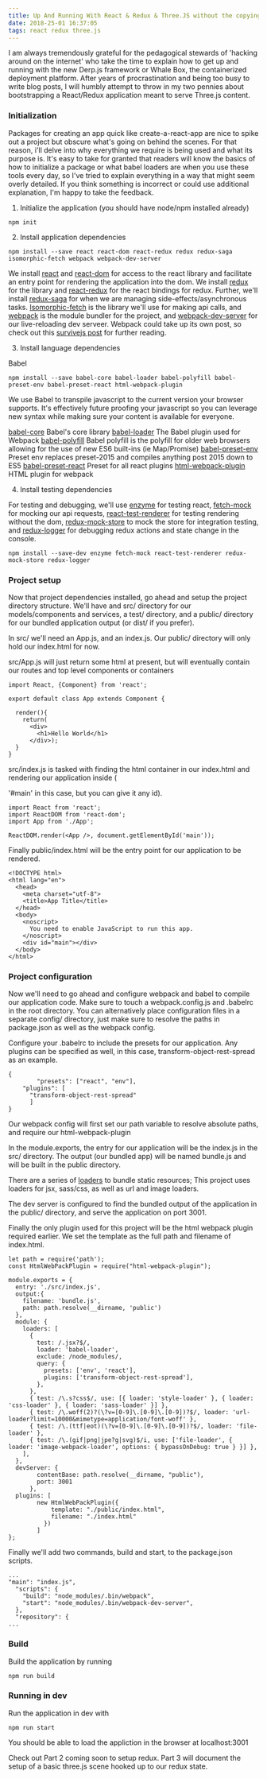 ```yaml
---
title: Up And Running With React & Redux & Three.JS without the copying/pasting...Part 1
date: 2018-25-01 16:37:05
tags: react redux three.js
---
```

I am always tremendously grateful for the pedagogical stewards of 'hacking around on the internet' who take the time to explain how to get up and running with the new Derp.js framework or Whale Box, the containerized deployment platform. After years of procrastination and being too busy to write blog posts, I will humbly attempt to throw in my two pennies about bootstrapping a React/Redux application meant to serve Three.js content.


### Initialization
Packages for creating an app quick like create-a-react-app are nice to spike out a project but obscure what's going on behind the scenes. For that reason, i'll delve into why everything we require is being used and what its purpose is. It's easy to take for granted that readers will know the basics of how to initialize a package or what babel loaders are when you use these tools every day, so I've tried to explain everything in a way that might seem overly detailed. If you think something is incorrect or could use additional explanation, I'm happy to take the feedback.

1. Initialize the application (you should have node/npm installed already)
```
npm init
```

2. Install application dependencies
```
npm install --save react react-dom react-redux redux redux-saga isomorphic-fetch webpack webpack-dev-server
```
We install [react](https://github.com/facebook/react) and [react-dom](https://www.npmjs.com/package/react-dom) for access to the react library and facilitate an entry point for rendering the application into the dom. We install [redux](https://redux.js.org/) for the library and [react-redux](https://github.com/reactjs/react-redux) for the react bindings for redux. Further, we'll install [redux-saga](https://github.com/redux-saga/redux-saga) for when we are managing side-effects/asynchronous tasks. [Isomorphic-fetch]() is the library we'll use for making api calls, and [webpack](https://webpack.js.org/) is the module bundler for the project, and [webpack-dev-server](https://github.com/webpack/webpack-dev-server) for our live-reloading dev serveer. Webpack could take up its own post, so check out this [survivejs post](https://survivejs.com/webpack/what-is-webpack/) for further reading.

3. Install language dependencies

Babel
```
npm install --save babel-core babel-loader babel-polyfill babel-preset-env babel-preset-react html-webpack-plugin
```
We use Babel to transpile javascript to the current version your browser supports. It's effectively future proofing your javascript so you can leverage new syntax while making sure your content is available for everyone.

[babel-core](https://github.com/babel/babel/tree/master/packages/babel-core) Babel's core library
[babel-loader](https://github.com/babel/babel-loader) The Babel plugin used for Webpack
[babel-polyfill](https://babeljs.io/docs/usage/polyfill/) Babel polyfill is the polyfill for older web browsers allowing for the use of new ES6 built-ins (ie Map/Promise)
[babel-preset-env](https://github.com/babel/babel/tree/master/packages/babel-preset-env) Preset env replaces preset-2015 and compiles anything post 2015 down to ES5
[babel-preset-react](https://github.com/babel/babel/tree/master/packages/babel-preset-react) Preset for all react plugins
[html-webpack-plugin]() HTML plugin for webpack

4. Install testing dependencies

For testing and debugging, we'll use [enzyme](https://github.com/airbnb/enzyme) for testing react,  [fetch-mock](https://github.com/wheresrhys/fetch-mock) for mocking our api requests, [react-test-renderer](https://www.npmjs.com/package/react-test-renderer) for testing rendering without the dom, [redux-mock-store](https://github.com/arnaudbenard/redux-mock-store) to mock the store for integration testing, and [redux-logger](https://github.com/evgenyrodionov/redux-logger) for debugging redux actions and state change in the console.

```
npm install --save-dev enzyme fetch-mock react-test-renderer redux-mock-store redux-logger
```


### Project setup

Now that project dependencies installed, go ahead and setup the project directory structure. We'll have and src/ directory for our models/components and services, a test/ directory, and a public/ directory for our bundled application output (or dist/ if you prefer).

In src/ we'll need an App.js, and an index.js. Our public/ directory will only hold our index.html for now.

src/App.js will just return some html at present, but will eventually contain our routes and top level components or containers
```
import React, {Component} from 'react';

export default class App extends Component {

  render(){
    return(
      <div>
        <h1>Hello World</h1>
      </div>);
  }
}
```

src/index.js is tasked with finding the html container in our index.html and rendering our application inside (<div> '#main' in this case, but you can give it any id).
```
import React from 'react';
import ReactDOM from 'react-dom';
import App from './App';

ReactDOM.render(<App />, document.getElementById('main'));
```

Finally public/index.html will be the entry point for our application to be rendered.
```
<!DOCTYPE html>
<html lang="en">
  <head>
    <meta charset="utf-8">
    <title>App Title</title>
  </head>
  <body>
    <noscript>
      You need to enable JavaScript to run this app.
    </noscript>
    <div id="main"></div>
  </body>
</html>
```

### Project configuration

Now we'll need to go ahead and configure webpack and babel to compile our application code. Make sure to touch a webpack.config.js and .babelrc in the root directory. You can alternatively place configuration files in a separate config/ directory, just make sure to resolve the paths in package.json as well as the webpack config.

Configure your .babelrc to include the presets for our application. Any plugins can be specified as well, in this case, transform-object-rest-spread as an example.
```
{
		"presets": ["react", "env"],
    "plugins": [
      "transform-object-rest-spread"
      ]
}
```

Our webpack config will first set our path variable to resolve absolute paths, and require our html-webpack-plugin

In the module.exports, the entry for our application will be the index.js in the src/ directory. The output (our bundled app) will be named bundle.js and will be built in the public directory.

There are a series of [loaders](https://webpack.js.org/loaders/) to bundle static resources; This project uses loaders for jsx, sass/css, as well as url and image loaders.

The dev server is configured to find the bundled output of the application in the public/ directory, and serve the application on port 3001.

Finally the only plugin used for this project will be the html webpack plugin required earlier. We set the template as the full path and filename of index.html.
```
let path = require('path');
const HtmlWebPackPlugin = require("html-webpack-plugin");

module.exports = {
  entry: './src/index.js',
  output:{
    filename: 'bundle.js',
    path: path.resolve(__dirname, 'public')
  },
  module: {
    loaders: [
      {
        test: /.jsx?$/,
        loader: 'babel-loader',
        exclude: /node_modules/,
        query: {
          presets: ['env', 'react'],
          plugins: ['transform-object-rest-spread'],
        },
      },
      { test: /\.s?css$/, use: [{ loader: 'style-loader' }, { loader: 'css-loader' }, { loader: 'sass-loader' }] },
      { test: /\.woff(2)?(\?v=[0-9]\.[0-9]\.[0-9])?$/, loader: 'url-loader?limit=10000&mimetype=application/font-woff' },
      { test: /\.(ttf|eot)(\?v=[0-9]\.[0-9]\.[0-9])?$/, loader: 'file-loader' },
      { test: /\.(gif|png|jpe?g|svg)$/i, use: ['file-loader', { loader: 'image-webpack-loader', options: { bypassOnDebug: true } }] },
    ],
  },
  devServer: {
        contentBase: path.resolve(__dirname, "public"),
        port: 3001
      },
  plugins: [
        new HtmlWebPackPlugin({
            template: "./public/index.html",
            filename: "./index.html"
          })
        ]
};
```
Finally we'll add two commands, build and start, to the package.json scripts.

```
...
"main": "index.js",
  "scripts": {
    "build": "node_modules/.bin/webpack",
    "start": "node_modules/.bin/webpack-dev-server",
  },
  "repository": {
...
```

### Build

Build the application by running
```
npm run build
```

### Running in dev

Run the application in dev with
```
npm run start
```

You should be able to load the appliction in the browser at localhost:3001



Check out Part 2 coming soon to setup redux. Part 3 will document the setup of a basic three.js scene hooked up to our redux state.
